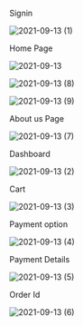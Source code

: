 Signin

![2021-09-13 (1)](https://user-images.githubusercontent.com/68422562/133132426-e17d3b5e-2b5d-44fa-a789-d0596a0ce427.png)

Home Page

![2021-09-13](https://user-images.githubusercontent.com/68422562/133133745-1c8f8ff0-e95d-49de-be82-7dcb99bfa5c6.png)


![2021-09-13 (8)](https://user-images.githubusercontent.com/68422562/133132626-8d4954aa-47a9-4c18-a2c0-ec292be54998.png)

![2021-09-13 (9)](https://user-images.githubusercontent.com/68422562/133132685-5cef1173-90a8-4d85-b2ec-383c27997232.png)

About us Page

![2021-09-13 (7)](https://user-images.githubusercontent.com/68422562/133132814-8275eb1f-1d51-4be0-8323-45000a7d3fd1.png)

Dashboard

![2021-09-13 (2)](https://user-images.githubusercontent.com/68422562/133132761-3a5a4f3b-ccb4-46cc-8cfb-1f680c41ee2e.png)

Cart

![2021-09-13 (3)](https://user-images.githubusercontent.com/68422562/133132796-b55af02e-6a31-4773-bf3f-2afb416a6fb4.png)

Payment option

![2021-09-13 (4)](https://user-images.githubusercontent.com/68422562/133132799-9b8f19d0-3bc1-4e10-88f1-4a2bc2884ef5.png)

Payment Details

![2021-09-13 (5)](https://user-images.githubusercontent.com/68422562/133132801-28e15468-8b6c-4662-858f-9ca11becc372.png)

Order Id

![2021-09-13 (6)](https://user-images.githubusercontent.com/68422562/133132807-94e4b2be-3db4-46d8-86ec-493f9f017346.png)





        
    

